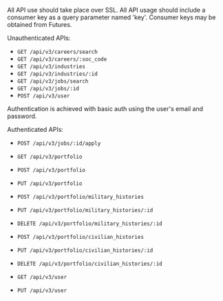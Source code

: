 All API use should take place over SSL. All API usage should include a consumer
key as a query parameter named 'key'. Consumer keys may be obtained from
Futures.

Unauthenticated APIs:
* `GET /api/v3/careers/search`
* `GET /api/v3/careers/:soc_code`
* `GET /api/v3/industries`
* `GET /api/v3/industries/:id`
* `GET /api/v3/jobs/search`
* `GET /api/v3/jobs/:id`
* `POST /api/v3/user`

Authentication is achieved with basic auth using the user's email and password.

Authenticated APIs:
* `POST /api/v3/jobs/:id/apply`

* `GET /api/v3/portfolio`
* `POST /api/v3/portfolio`
* `PUT /api/v3/portfolio`
* `POST /api/v3/portfolio/military_histories`
* `PUT /api/v3/portfolio/military_histories/:id`
* `DELETE /api/v3/portfolio/military_histories/:id`
* `POST /api/v3/portfolio/civilian_histories`
* `PUT /api/v3/portfolio/civilian_histories/:id`
* `DELETE /api/v3/portfolio/civilian_histories/:id`

* `GET /api/v3/user`
* `PUT /api/v3/user`
